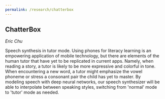 ```yaml
---
permalink: /research/chatterbox
---
```


## ChatterBox
*Eric Chu*

Speech synthesis in tutor mode. Using phones for literacy learning is an empowering application of mobile technology, but there are elements of the human tutor that have yet to be replicated in current apps. Namely, when reading a story, a tutor is likely to be more expressive and colorful in tone. When encountering a new word, a tutor might emphasize the vowel phoneme or stress a consonant pair the child has yet to master. By modeling speech with deep neural networks, our speech synthesizer will be able to interpolate between speaking styles, switching from 'normal' mode to 'tutor' mode as needed.

